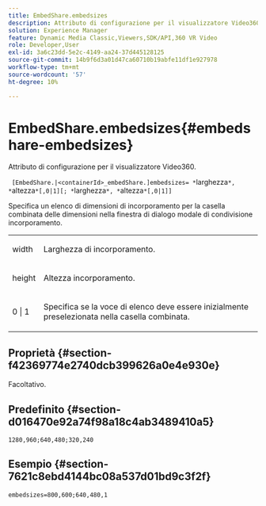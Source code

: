 ```yaml
---
title: EmbedShare.embedsizes
description: Attributo di configurazione per il visualizzatore Video360.
solution: Experience Manager
feature: Dynamic Media Classic,Viewers,SDK/API,360 VR Video
role: Developer,User
exl-id: 3a6c23dd-5e2c-4149-aa24-37d445128125
source-git-commit: 14b9f6d3a01d47ca60710b19abfe11df1e927978
workflow-type: tm+mt
source-wordcount: '57'
ht-degree: 10%

---
```


# EmbedShare.embedsizes{#embedshare-embedsizes}

Attributo di configurazione per il visualizzatore Video360.

` [EmbedShare.|<containerId>_embedShare.]embedsizes= *`larghezza`*, *`altezza`*[,0|1][; *`larghezza`*, *`altezza`*[,0|1]]`

Specifica un elenco di dimensioni di incorporamento per la casella combinata delle dimensioni nella finestra di dialogo modale di condivisione incorporamento.

<table id="table_C616483932C2482CA9794DDD7313FD7C"> 
 <tbody> 
  <tr> 
   <td colname="col1"> <p> <span class="codeph"> <span class="varname"> width </span> </span> </p> </td> 
   <td colname="col2"> <p> Larghezza di incorporamento. </p> </td> 
  </tr> 
  <tr> 
   <td colname="col1"> <p> <span class="codeph"> <span class="varname"> height </span> </span> </p> </td> 
   <td colname="col2"> <p>Altezza incorporamento. </p> </td> 
  </tr> 
  <tr> 
   <td colname="col1"> <p> <span class="codeph"> 0 | 1 </span> </p> </td> 
   <td colname="col2"> <p> Specifica se la voce di elenco deve essere inizialmente preselezionata nella casella combinata. </p> </td> 
  </tr> 
 </tbody> 
</table>

## Proprietà {#section-f42369774e2740dcb399626a0e4e930e}

Facoltativo.

## Predefinito {#section-d016470e92a74f98a18c4ab3489410a5}

`1280,960;640,480;320,240`

## Esempio {#section-7621c8ebd4144bc08a537d01bd9c3f2f}

```
embedsizes=800,600;640,480,1
```

